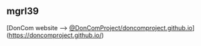 ## mgrl39

[DonCom website --> [@DonComProject/doncomproject.github.io](https://doncomproject.github.io/)](https://doncomproject.github.io/)
